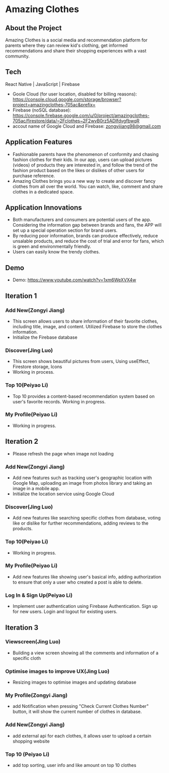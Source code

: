# Amazing Clothes
## About the Project
Amazing Clothes is a social media and recommendation platform for parents where they can review kid's clothing, get informed recommendations and share their shopping experiences with a vast community.

## Tech
React Native | JavaScript | Firebase
- Goole Cloud (for user location, disabled for billing reasons): https://console.cloud.google.com/storage/browser?project=amazingclothes-705ac&prefix=
- Firebase (noSQL database): https://console.firebase.google.com/u/0/project/amazingclothes-705ac/firestore/data/~2Fclothes~2F2wvB0rz5ADIfdvgfbwqR
- accout name of Google Cloud and Firebase: zongyijiang98@gmail.com

## Application Features
- Fashionable parents have the phenomenon of conformity and chasing           fashion clothes for their kids. In our app, users can upload pictures (videos) of products they are interested in, and follow the trend of the fashion product based on the likes or dislikes of other users for purchase reference. 
- Amazing Clothes brings you a new way to create and discover fancy clothes from all over the world. You can watch, like, comment and share clothes in a dedicated space.

## Application Innovations
- Both manufacturers and consumers are potential users of the app. Considering the information gap between brands and fans, the APP will set up a special operation section for brand users.
- By reducing poor information, brands can produce effectively, reduce unsalable products, and reduce the cost of trial and error for fans, which is green and environmentally friendly.
- Users can easily know the trendy clothes.

## Demo
- Demo: https://www.youtube.com/watch?v=1xm6WeXVX4w

## Iteration 1
### Add New(Zongyi Jiang)
- This screen allows users to share information of their favorite clothes, including title, image, and content. Utilized Firebase to store the clothes information.
- Initialize the Firebase database

### Discover(Jing Luo)
- This screen shows beautiful pictures from users, Using useEffect, Firestore storage, Icons 
- Working in process.
### Top 10(Peiyao Li)
- Top 10 provides a content-based recommendation system based on user's favorite records. Working in progress.

### My Profile(Peiyao Li)
- Working in progress.

## Iteration 2
- Please refresh the page when image not loading
### Add New(Zongyi Jiang)
<!-- <img src="https://drive.google.com/uc?export=view&id=1-UAkF4ztUqyMXTYmf8O_PBe1ueanGVvk"  style="height:30%; width:30%" >
<img src="https://drive.google.com/uc?export=view&id=1g63dmGFYloduYtKpQaIngUpKf3GrQ9El"  style="height:30%; width:30%" > -->
- Add new features such as tracking user's geographic location with Google Map, uploading an image from photos library and taking an image in a mobile app.
- Initialize the location service using Google Cloud

### Discover(Jing Luo)
<!-- <img src="https://drive.google.com/uc?export=view&id=1m50hsFLqLEiOVwVMijdkNRs9lKjQ9_Oz"  style="height:30%; width:30%" > -->
- Add new features like searching specific clothes from database, voting like or dislike for further recommendations, adding reviews to the products.

### Top 10(Peiyao Li)
<!-- <img src="![2387cb9f2454d26f62720650a13cf40](https://user-images.githubusercontent.com/78027883/205567358-12a88229-bc98-41c3-adc8-d17e5814c818.jpg)"  style="height:30%; width:30%" > -->
- Working in progress.

### My Profile(Peiyao Li)
<!-- <img src="https://drive.google.com/uc?export=view&id=1KEYCkhNZJKy8Uhi0rWSz1Wqch1Pxn4k1"  style="height:30%; width:30%" > -->
- Add new features like showing user's basical info, adding authorization to ensure that only a user who created a post is able to delete.

### Log In & Sign Up(Peiyao Li)
<!-- <img src="https://drive.google.com/uc?export=view&id=1Ue7BaRX9FkObimQ3qTu8lSlFGvIc0vkG"  style="height:30%; width:30%" >
<img src="https://drive.google.com/uc?export=view&id=1chrcKkG8ZAVzjCyp12GXUX2Dzr0uffVU"  style="height:30%; width:30%" > -->
- Implement user authentication using Firebase Authentication. Sign up for new users. Login and logout for existing users.

## Iteration 3

### Viewscreen(Jing Luo)
- Building a view screen showing all the comments and information of a specific cloth

### Optimise images to improve UX(Jing Luo)
- Resizing images to optimise images and updating database 

### My Profile(Zongyi Jiang)
- add Notification when pressing "Check Current Clothes Number" button, it will show the current number of clothes in database.

### Add New(Zongyi Jiang)
- add external api for each clothes, it allows user to upload a certain shopping website

### Top 10 (Peiyao Li)
- add top sorting, user info and like amount on top 10 clothes
